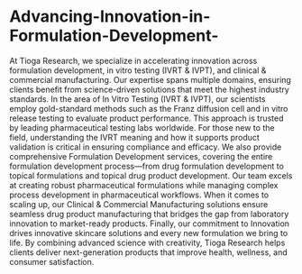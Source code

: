 # Advancing-Innovation-in-Formulation-Development-
At Tioga Research, we specialize in accelerating innovation across formulation development, in vitro testing (IVRT & IVPT), and clinical & commercial manufacturing. Our expertise spans multiple domains, ensuring clients benefit from science-driven solutions that meet the highest industry standards.
In the area of In Vitro Testing (IVRT & IVPT), our scientists employ gold-standard methods such as the Franz diffusion cell and in vitro release testing to evaluate product performance. This approach is trusted by leading pharmaceutical testing labs worldwide. For those new to the field, understanding the IVRT meaning and how it supports product validation is critical in ensuring compliance and efficacy.
We also provide comprehensive Formulation Development services, covering the entire formulation development process—from drug formulation development to topical formulations and topical drug product development. Our team excels at creating robust pharmaceutical formulations while managing complex process development in pharmaceutical workflows.
When it comes to scaling up, our Clinical & Commercial Manufacturing solutions ensure seamless drug product manufacturing that bridges the gap from laboratory innovation to market-ready products.
Finally, our commitment to Innovation drives innovative skincare solutions and every new formulation we bring to life. By combining advanced science with creativity, Tioga Research helps clients deliver next-generation products that improve health, wellness, and consumer satisfaction.
